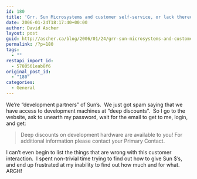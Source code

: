 ```yaml
---
id: 180
title: 'Grr. Sun Microsystems and customer self-service, or lack thereof&#8230;'
date: 2006-01-24T18:17:40+00:00
author: David Ascher
layout: post
guid: http://ascher.ca/blog/2006/01/24/grr-sun-microsystems-and-customer-self-service-or-lack-thereof/
permalink: /?p=180
tags:
  - ""
restapi_import_id:
  - 5780561eab8f6
original_post_id:
  - "180"
categories:
  - General
---
```

We&#8217;re &#8220;development partners&#8221; of Sun&#8217;s.&nbsp; We just got spam saying that we have access to development machines at &#8220;deep discounts&#8221;.&nbsp; So I go to the website, ask to unearth my password, wait for the email to get to me, login, and get:

> <div class="gwpadding1">
>   <p>
>     Deep discounts on development hardware are available to you! For<br /> additional information please contact your Primary Contact.
>   </p>
> </div>
> 
> <span class="sp10"></span>

I can&#8217;t even begin to list the things that are wrong with this customer interaction.&nbsp; I spent non-trivial time trying to find out how to give Sun $&#8217;s, and end up frustrated at my inability to find out how much and for what. ARGH!

<!-- END HW STATUS-->

<!-- BEGIN: Early Adoption Free Download-->
